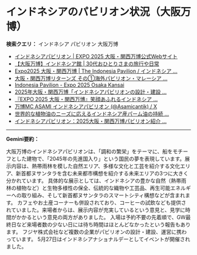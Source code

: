 # インドネシアのパビリオン状況（大阪万博）

**検索クエリ：** インドネシア パビリオン 大阪万博

- [インドネシアパビリオン | EXPO 2025 大阪・関西万博公式Webサイト](https://www.expo2025.or.jp/official-participant/indonesia/)
- [【大阪万博】インドネシア館 | 30代おひとりさまの旅行や日常](https://ameblo.jp/yrk0327/entry-12902904410.html)
- [Expo2025 大阪・関西万博 | The Indonesia Pavilion / インドネシア ...](https://www.instagram.com/p/C6s6GRiu_ZW/)
- [大阪・関西万博リターンズ その①海外パビリオン・マレーシア ...](https://ameblo.jp/mamehana0705/entry-12897501153.html)
- [Indonesia Pavilion - Expo 2025 Osaka Kansai](https://expo2025indonesia.id/)
- [2025年大阪・関西万博「インドネシアパビリオンの設計・建設 ...](https://www.fujiya-net.co.jp/news/20240501)
- [『EXPO 2025 大阪・関西万博』笑顔あふれるインドネシア ...](https://note.com/yamada_tourist/n/n27bea8822b97)
- [万博MC ASAMI インドネシアパビリオン (@Asamicantik) / X](https://x.com/asamicantik)
- [世界的な植物油のニーズに応えるインドネシア産パーム油の持続 ...](https://theme-weeks.expo2025.or.jp/program/detail/6736f12e30e34.html)
- [インドネシアパビリオン：2025大阪・関西万博パビリオン紹介 ...](https://www.nippon.com/ja/guide-to-japan/expo2025021/)


---

**Gemini要約：**

大阪万博のインドネシアパビリオンは、「調和の繁栄」をテーマに、船をモチーフとした建物で、「2045年の先進国入り」という国民の夢を表現しています。展示内容は、熱帯雨林を模した自然エリア、多様な文化と工芸を紹介する文化エリア、新首都ヌサンタラを含む未来都市構想を紹介する未来エリアの3つに大きく分かれています。  具体的な展示としては、インドネシアの豊かな自然（熱帯雨林の植物など）と生物多様性の保全、伝統的な織物や工芸品、再生可能エネルギーへの取り組み、そして新首都ヌサンタラのスマートシティ構想などが含まれます。  カフェやお土産コーナーも併設されており、コーヒーの試飲なども提供されていました。来場者からは、展示内容が充実しているという意見と、見学に時間がかかるという意見の両方がありました。  入場は予約不要の先着順で、GW最終日など来場者数の少ない日には待ち時間はほとんどなかったという報告もあります。  フジヤ株式会社など複数の企業がパビリオンの設計・建設、運営に携わっています。  5月27日はインドネシアナショナルデーとしてイベントが開催されました。


